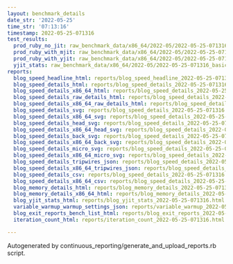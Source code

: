 ```yaml
---
layout: benchmark_details
date_str: '2022-05-25'
time_str: '07:13:16'
timestamp: 2022-05-25-071316
test_results:
  prod_ruby_no_jit: raw_benchmark_data/x86_64/2022-05/2022-05-25-071316_basic_benchmark_prod_ruby_no_jit.json
  prod_ruby_with_mjit: raw_benchmark_data/x86_64/2022-05/2022-05-25-071316_basic_benchmark_prod_ruby_with_mjit.json
  prod_ruby_with_yjit: raw_benchmark_data/x86_64/2022-05/2022-05-25-071316_basic_benchmark_prod_ruby_with_yjit.json
  yjit_stats: raw_benchmark_data/x86_64/2022-05/2022-05-25-071316_basic_benchmark_yjit_stats.json
reports:
  blog_speed_headline_html: reports/blog_speed_headline_2022-05-25-071316.html
  blog_speed_details_html: reports/blog_speed_details_2022-05-25-071316.html
  blog_speed_details_x86_64_html: reports/blog_speed_details_2022-05-25-071316.x86_64.html
  blog_speed_details_raw_details_html: reports/blog_speed_details_2022-05-25-071316.raw_details.html
  blog_speed_details_x86_64_raw_details_html: reports/blog_speed_details_2022-05-25-071316.x86_64.raw_details.html
  blog_speed_details_svg: reports/blog_speed_details_2022-05-25-071316.svg
  blog_speed_details_x86_64_svg: reports/blog_speed_details_2022-05-25-071316.x86_64.svg
  blog_speed_details_head_svg: reports/blog_speed_details_2022-05-25-071316.head.svg
  blog_speed_details_x86_64_head_svg: reports/blog_speed_details_2022-05-25-071316.x86_64.head.svg
  blog_speed_details_back_svg: reports/blog_speed_details_2022-05-25-071316.back.svg
  blog_speed_details_x86_64_back_svg: reports/blog_speed_details_2022-05-25-071316.x86_64.back.svg
  blog_speed_details_micro_svg: reports/blog_speed_details_2022-05-25-071316.micro.svg
  blog_speed_details_x86_64_micro_svg: reports/blog_speed_details_2022-05-25-071316.x86_64.micro.svg
  blog_speed_details_tripwires_json: reports/blog_speed_details_2022-05-25-071316.tripwires.json
  blog_speed_details_x86_64_tripwires_json: reports/blog_speed_details_2022-05-25-071316.x86_64.tripwires.json
  blog_speed_details_csv: reports/blog_speed_details_2022-05-25-071316.csv
  blog_speed_details_x86_64_csv: reports/blog_speed_details_2022-05-25-071316.x86_64.csv
  blog_memory_details_html: reports/blog_memory_details_2022-05-25-071316.html
  blog_memory_details_x86_64_html: reports/blog_memory_details_2022-05-25-071316.x86_64.html
  blog_yjit_stats_html: reports/blog_yjit_stats_2022-05-25-071316.html
  variable_warmup_warmup_settings_json: reports/variable_warmup_2022-05-25-071316.warmup_settings.json
  blog_exit_reports_bench_list_html: reports/blog_exit_reports_2022-05-25-071316.bench_list.html
  iteration_count_html: reports/iteration_count_2022-05-25-071316.html

---
```

Autogenerated by continuous_reporting/generate_and_upload_reports.rb script.
